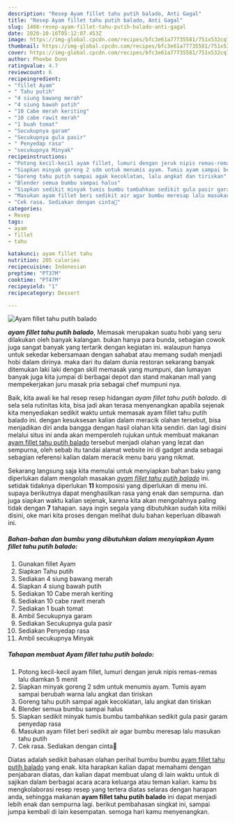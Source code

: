 ```yaml
---
description: "Resep Ayam fillet tahu putih balado, Anti Gagal"
title: "Resep Ayam fillet tahu putih balado, Anti Gagal"
slug: 1408-resep-ayam-fillet-tahu-putih-balado-anti-gagal
date: 2020-10-16T05:12:07.453Z
image: https://img-global.cpcdn.com/recipes/bfc3e61a77735581/751x532cq70/ayam-fillet-tahu-putih-balado-foto-resep-utama.jpg
thumbnail: https://img-global.cpcdn.com/recipes/bfc3e61a77735581/751x532cq70/ayam-fillet-tahu-putih-balado-foto-resep-utama.jpg
cover: https://img-global.cpcdn.com/recipes/bfc3e61a77735581/751x532cq70/ayam-fillet-tahu-putih-balado-foto-resep-utama.jpg
author: Phoebe Dunn
ratingvalue: 4.7
reviewcount: 6
recipeingredient:
- "fillet Ayam"
- " Tahu putih"
- "4 siung bawang merah"
- "4 siung bawah putih"
- "10 Cabe merah keriting"
- "10 cabe rawit merah"
- "1 buah tomat"
- "Secukupnya garam"
- "Secukupnya gula pasir"
- " Penyedap rasa"
- "secukupnya Minyak"
recipeinstructions:
- "Potong kecil-kecil ayam fillet, lumuri dengan jeruk nipis remas-remas lalu diamkan 5 menit"
- "Siapkan minyak goreng 2 sdm untuk menumis ayam. Tumis ayam sampai berubah warna lalu angkat dan tiriskan"
- "Goreng tahu putih sampai agak kecoklatan, lalu angkat dan tiriskan"
- "Blender semua bumbu sampai halus"
- "Siapkan sedikit minyak tumis bumbu tambahkan sedikit gula pasir garam penyedap rasa"
- "Masukan ayam fillet beri sedikit air agar bumbu meresap lalu masukan tahu putih"
- "Cek rasa. Sediakan dengan cinta💋"
categories:
- Resep
tags:
- ayam
- fillet
- tahu

katakunci: ayam fillet tahu 
nutrition: 205 calories
recipecuisine: Indonesian
preptime: "PT37M"
cooktime: "PT47M"
recipeyield: "1"
recipecategory: Dessert

---
```



![Ayam fillet tahu putih balado](https://img-global.cpcdn.com/recipes/bfc3e61a77735581/751x532cq70/ayam-fillet-tahu-putih-balado-foto-resep-utama.jpg)

<b><i>ayam fillet tahu putih balado</i></b>, Memasak merupakan suatu hobi yang seru dilakukan oleh banyak kalangan. bukan hanya para bunda, sebagian cowok juga sangat banyak yang tertarik dengan kegiatan ini. walaupun hanya untuk sekedar kebersamaan dengan sahabat atau memang sudah menjadi hobi dalam dirinya. maka dari itu dalam dunia restoran sekarang banyak ditemukan laki laki dengan skill memasak yang mumpuni, dan lumayan banyak juga kita jumpai di berbagai depot dan stand makanan mall yang mempekerjakan juru masak pria sebagai chef mumpuni nya.

Baik, kita awali ke hal resep resep hidangan <i>ayam fillet tahu putih balado</i>. di sela sela rutinitas kita, bisa jadi akan terasa menyenangkan apabila sejenak kita menyediakan sedikit waktu untuk memasak ayam fillet tahu putih balado ini. dengan kesuksesan kalian dalam meracik olahan tersebut, bisa menjadikan diri anda bangga dengan hasil olahan kita sendiri. dan lagi disini melalui situs ini anda akan memperoleh rujukan untuk membuat makanan <u>ayam fillet tahu putih balado</u> tersebut menjadi olahan yang lezat dan sempurna, oleh sebab itu tandai alamat website ini di gadget anda sebagai sebagian referensi kalian dalam meracik menu baru yang nikmat.




Sekarang langsung saja kita memulai untuk menyiapkan bahan baku yang diperlukan dalam mengolah masakan <u><i>ayam fillet tahu putih balado</i></u> ini. setidak tidaknya diperlukan <b>11</b> komposisi yang diperlukan di menu ini. supaya berikutnya dapat menghasilkan rasa yang enak dan sempurna. dan juga siapkan waktu kalian sejenak, karena kita akan mengolahnya paling tidak dengan <b>7</b> tahapan. saya ingin segala yang dibutuhkan sudah kita miliki disini, oke mari kita proses dengan melihat dulu bahan keperluan dibawah ini.

<!--inarticleads1-->

##### Bahan-bahan dan bumbu yang dibutuhkan dalam menyiapkan Ayam fillet tahu putih balado:

1. Gunakan fillet Ayam
1. Siapkan  Tahu putih
1. Sediakan 4 siung bawang merah
1. Siapkan 4 siung bawah putih
1. Sediakan 10 Cabe merah keriting
1. Sediakan 10 cabe rawit merah
1. Sediakan 1 buah tomat
1. Ambil Secukupnya garam
1. Sediakan Secukupnya gula pasir
1. Sediakan  Penyedap rasa
1. Ambil secukupnya Minyak




<!--inarticleads2-->

##### Tahapan membuat Ayam fillet tahu putih balado:

1. Potong kecil-kecil ayam fillet, lumuri dengan jeruk nipis remas-remas lalu diamkan 5 menit
1. Siapkan minyak goreng 2 sdm untuk menumis ayam. Tumis ayam sampai berubah warna lalu angkat dan tiriskan
1. Goreng tahu putih sampai agak kecoklatan, lalu angkat dan tiriskan
1. Blender semua bumbu sampai halus
1. Siapkan sedikit minyak tumis bumbu tambahkan sedikit gula pasir garam penyedap rasa
1. Masukan ayam fillet beri sedikit air agar bumbu meresap lalu masukan tahu putih
1. Cek rasa. Sediakan dengan cinta💋




Diatas adalah sedikit bahasan olahan perihal bumbu bumbu <u>ayam fillet tahu putih balado</u> yang enak. kita harapkan kalian dapat memahami dengan penjabaran diatas, dan kalian dapat membuat ulang di lain waktu untuk di sajikan dalam berbagai acara acara keluarga atau teman kalian. kamu bs mengkolaborasi resep resep yang tertera diatas selaras dengan harapan anda, sehingga makanan <b>ayam fillet tahu putih balado</b> ini dapat menjadi lebih enak dan sempurna lagi. berikut pembahasan singkat ini, sampai jumpa kembali di lain kesempatan. semoga hari kamu menyenangkan.
